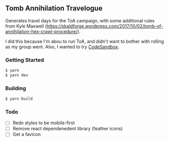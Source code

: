 ## Tomb Annihilation Travelogue

Generates travel days for the ToA campaign, with some additional rules from Kyle
Maxwell
(https://skaldforge.wordpress.com/2017/10/02/tomb-of-annihilation-hex-crawl-procedure/).

I did this because I'm abou to run ToA, and didn't want to bother with rolling
as my group went. Also, I wanted to try [CodeSandbox](https://codesandbox.io).

### Getting Started

```bash
$ yarn
$ yarn dev
```

### Building

```bash
$ yarn build
```

### Todo

* [ ] Redo styles to be mobile-first
* [ ] Remove react dependenedent library (feather icons)
* [ ] Get a favicon
